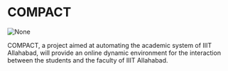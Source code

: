 # COMPACT

<img alt="None" src="https://user-images.githubusercontent.com/55105941/174481983-c9993d32-7ea8-428f-b8e4-b5d95c622ea9.jpg" align="left"/>

<br>

COMPACT, a project aimed at automating the academic system of IIIT Allahabad, will provide an online dynamic environment for the interaction between the students and the faculty of IIIT Allahabad.

